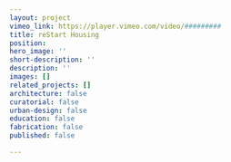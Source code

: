 ```yaml
---
layout: project
vimeo_link: https://player.vimeo.com/video/#########
title: reStart Housing
position: 
hero_image: ''
short-description: ''
description: ''
images: []
related_projects: []
architecture: false
curatorial: false
urban-design: false
education: false
fabrication: false
published: false

---
```

